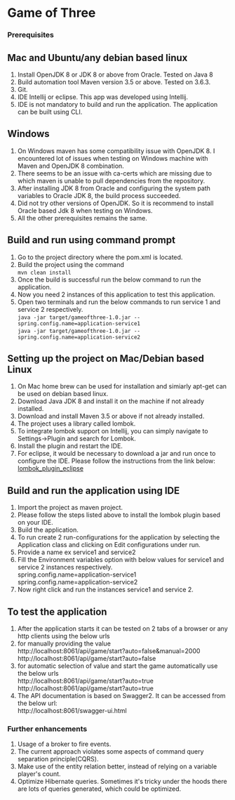 # Game of Three

### Prerequisites
## Mac and Ubuntu/any debian based linux 
1. Install OpenJDK 8 or JDK 8 or above from Oracle. Tested on Java 8
2. Build automation tool Maven version 3.5 or above. Tested on 3.6.3.
3. Git.
4. IDE Intellij or eclipse. This app was developed using Intellij.
5. IDE is not mandatory to build and run the application. The application can be built using CLI. 

## Windows
1. On Windows maven has some compatibility issue with OpenJDK 8. I encountered lot of issues when testing on Windows machine with Maven and OpenJDK 8 combination.
2. There seems to be an issue with ca-certs which are missing due to which maven is unable to pull dependencies from the repository.
3. After installing JDK 8 from Oracle and configuring the system path variables to Oracle JDK 8, the build process succeeded.
4. Did not try other versions of OpenJDK. So it is recommend to install Oracle based Jdk 8 when testing on Windows.
5. All the other prerequisites remains the same.

## Build and run using command prompt
1. Go to the project directory where the pom.xml is located.
2. Build the project using the command
<br/>```mvn clean install```
3. Once the build is successful run the below command to run the application.
4. Now you need 2 instances of this application to test this application.
5. Open two terminals and run the below commands to run service 1 and service 2 respectively.
<br/>```java -jar target/gameofthree-1.0.jar --spring.config.name=application-service1```
<br/>```java -jar target/gameofthree-1.0.jar --spring.config.name=application-service2```

## Setting up the project on Mac/Debian based Linux
1. On Mac home brew can be used for installation and simiarly apt-get can be used on debian based linux.
2. Download Java JDK 8 and install it on the machine if not already installed.
3. Download and install Maven 3.5 or above if not already installed.
4. The project uses a library called lombok.
5. To integrate lombok support on Intellij, you can simply navigate to Settings->Plugin and search for Lombok.
6. Install the plugin and restart the IDE.
7. For eclipse, it would be necessary to download a jar and run once to configure the IDE. Please follow the instructions from the link below:
<br/>[lombok_plugin_eclipse](https://howtodoinjava.com/automation/lombok-eclipse-installation-examples/#lombok-eclipse)

## Build and run the application using IDE
1. Import the project as maven project.
2. Please follow the steps listed above to install the lombok plugin based on your IDE.
3. Build the application.
4. To run create 2 run-configurations for the application by selecting the Application class and clicking on Edit configurations under run.
5. Provide a name ex service1 and service2
6. Fill the Environment variables option with below values for service1 and service 2 instances respectively.
<br/>spring.config.name=application-service1
<br/>spring.config.name=application-service2
7. Now right click and run the instances service1 and service 2. 

## To test the application
1. After the application starts it can be tested on 2 tabs of a browser or any http clients using the below urls
2. for manually providing the value
<br/>http://localhost:8061/api/game/start?auto=false&manual=2000 
<br/>http://localhost:8061/api/game/start?auto=false
3. for automatic selection of value and start the game automatically use the below urls
<br/>http://localhost:8061/api/game/start?auto=true 
<br/>http://localhost:8061/api/game/start?auto=true
4. The API documentation is based on Swagger2. It can be accessed from the below url:
<br/>http://localhost:8061/swagger-ui.html

### Further enhancements
1. Usage of a broker to fire events.
2. The current approach violates some aspects of command query separation principle(CQRS).
3. Make use of the entity relation better, instead of relying on a variable player's count.
4. Optimize Hibernate queries. Sometimes it's tricky under the hoods there are lots of queries generated, which could be optimized. 
